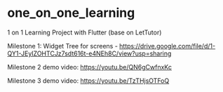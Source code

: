 # one_on_one_learning

1 on 1 Learning Project with Flutter (base on LetTutor)

Milestone 1: Widget Tree for screens - https://drive.google.com/file/d/1-QY1-JEyIZOHTCJz7sdt616t-e4NEh8C/view?usp=sharing

Milestone 2 demo video: https://youtu.be/QN6gCwfnxKc

Milestone 3 demo video: https://youtu.be/TzTHjsOTFoQ